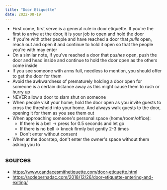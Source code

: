 ```yaml
---
title: "Door Etiquette"
date: 2022-08-19
---
```


- First come, first serve is a general rule in door etiquette.  If you're the first to arrive at the door, it is your job to open and hold the door
- If you're with other people and have reached a door that *pulls* open, reach out and open it and continue to hold it open so that the people you're with may enter
- On a similar note, if you've reached a door that *pushes* open, push the door and head inside and continue to hold the door open as the others come inside
- If you see someone with arms full, needless to mention, you should offer to get the door for them
- Avoid the awkwardness of prematurely holding a door open for someone is a certain distance away as this might cause them to rush or hurry up
- NEVER allow a door to slam shut on someone
- When people visit your home, hold the door open as you invite guests to cross the threshold into your home.  And always walk guests to the door, opening it for them as you see them out
- When approaching someone's personal space (home/room/office):
  - If there is a bell -> press for 0.5 seconds and let go
  - If there is no bell -> knock firmly but gently 2-3 times
  - Don't enter without consent
- When at the doorstep, don't enter the owner's space without them asking you to




## sources
- https://www.candacesmithetiquette.com/door-etiquette.html
- https://acdebernadac.com/2018/12/26/door-etiquette-entering-and-exiting/
